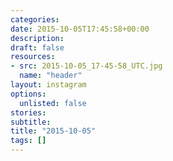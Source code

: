 ```yaml
---
categories:
date: 2015-10-05T17:45:58+00:00
description:
draft: false
resources:
- src: 2015-10-05_17-45-58_UTC.jpg
  name: "header"
layout: instagram
options:
  unlisted: false
stories:
subtitle:
title: "2015-10-05"
tags: []
---
```


 
